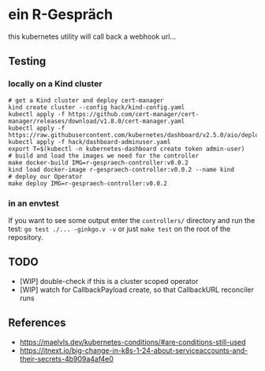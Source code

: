 # ein R-Gespräch

this kubernetes utility will call back a webhook url...

## Testing

### locally on a Kind cluster

```shell
# get a Kind cluster and deploy cert-manager
kind create cluster --config hack/kind-config.yaml
kubectl apply -f https://github.com/cert-manager/cert-manager/releases/download/v1.8.0/cert-manager.yaml
kubectl apply -f https://raw.githubusercontent.com/kubernetes/dashboard/v2.5.0/aio/deploy/recommended.yaml
kubectl apply -f hack/dashboard-adminuser.yaml
export T=$(kubectl -n kubernetes-dashboard create token admin-user)
# build and load the images we need for the controller
make docker-build IMG=r-gespraech-controller:v0.0.2
kind load docker-image r-gespraech-controller:v0.0.2 --name kind
# deploy our Operator
make deploy IMG=r-gespraech-controller:v0.0.2
```

### in an envtest

If you want to see some output enter the `controllers/` directory and run the test: `go test ./... -ginkgo.v -v`
or just `make test` on the root of the repository.

## TODO

- [WIP] double-check if this is a cluster scoped operator
- [WIP] watch for CallbackPayload create, so that CallbackURL reconciler runs

## References

- <https://maelvls.dev/kubernetes-conditions/#are-conditions-still-used>
- <https://itnext.io/big-change-in-k8s-1-24-about-serviceaccounts-and-their-secrets-4b909a4af4e0>
